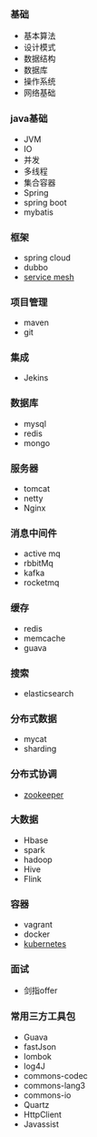 ### 基础
* 基本算法
* 设计模式
* 数据结构
* 数据库
* 操作系统
* 网络基础

### java基础
* JVM
* IO
* 并发
* 多线程
* 集合容器
* Spring
* spring boot
* mybatis

### 框架
* spring cloud
* dubbo
* [service mesh](https://mp.weixin.qq.com/s/iSzQgsK4ANoCV0daIHMuNw)

### 项目管理
* maven
* git

### 集成
* Jekins
### 数据库
* mysql
* redis
* mongo

### 服务器	
* tomcat 
* netty 
* Nginx

### 消息中间件
* active mq
* rbbitMq
* kafka
* rocketmq

### 缓存
* redis
* memcache
* guava

### 搜索
* elasticsearch

### 分布式数据
* mycat
* sharding

### 分布式协调
* [zookeeper](http://www.cnblogs.com/EasonJim/p/7481825.html)
### 大数据
* Hbase
* spark
* hadoop
* Hive
* Flink

### 容器
* vagrant
* docker
* [kubernetes](http://docs.kubernetes.org.cn)

### 面试
* 剑指offer

### 常用三方工具包
* Guava
* fastJson
* lombok
* log4J
* commons-codec
* commons-lang3
* commons-io
* Quartz
* HttpClient
* Javassist	


